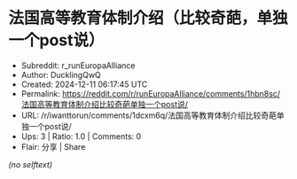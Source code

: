 # 法国高等教育体制介绍（比较奇葩，单独一个post说）

- Subreddit: r_runEuropaAlliance
- Author: DucklingQwQ
- Created: 2024-12-11 06:17:45 UTC
- Permalink: https://reddit.com/r/runEuropaAlliance/comments/1hbn8sc/法国高等教育体制介绍比较奇葩单独一个post说/
- URL: /r/iwanttorun/comments/1dcxm6q/法国高等教育体制介绍比较奇葩单独一个post说/
- Ups: 3 | Ratio: 1.0 | Comments: 0
- Flair: 分享 | Share

_(no selftext)_
